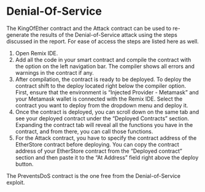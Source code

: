 # Denial-Of-Service
The KingOfEther contract and the Attack contract can be used to re-generate the results of the Denial-of-Service attack using the steps discussed in the report. For ease of access the steps are listed here as well.
1. Open Remix IDE.
2. Add all the code in your smart contract and compile the contract with the option on the left navigation bar. The compiler shows all errors and warnings in the contract if any. 
3. After compilation, the contract is ready to be deployed. To deploy the contract shift to the deploy located right below the compiler option. First, ensure that the environment is “Injected Provider - Metamask” and your Metamask wallet is connected with the Remix IDE. Select the contract you want to deploy from the dropdown menu and deploy it.
4. Once the contract is deployed, you can scroll down on the same tab and see your deployed contract under the “Deployed Contracts” section. Expanding the contract tab will reveal all the functions you have in the contract, and from there, you can call those functions.
5. For the Attack contract, you have to specify the contract address of the EtherStore contract before deploying. You can copy the contract address of your EtherStore contract from the “Deployed contract” section and then paste it to the “At Address” field right above the deploy button.

The PreventsDoS contract is the one free from the Denial-of-Service exploit.
